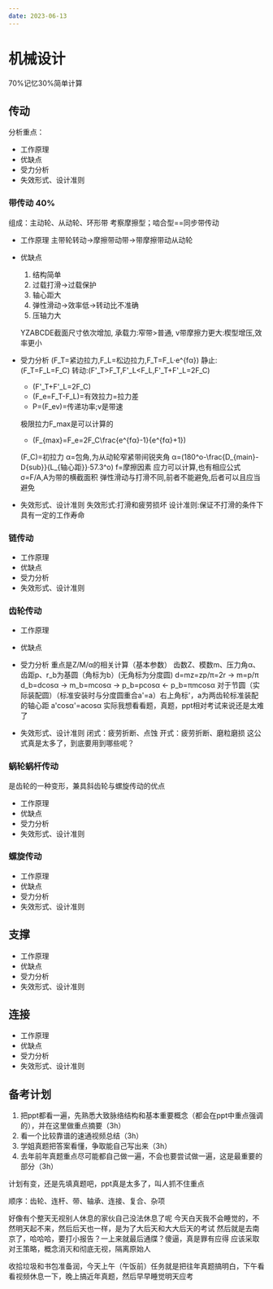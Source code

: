 ```yaml
---
date: 2023-06-13
---
```


# 机械设计

70%记忆30%简单计算

## 传动

分析重点：

* 工作原理
* 优缺点
* 受力分析
* 失效形式、设计准则

### 带传动 40%

组成：主动轮、从动轮、环形带
考察摩擦型；啮合型==同步带传动
<!---这样把PPT抄一遍真的可行吗?我需要研究一下如何快速掌握通过考试的办法-->
* 工作原理
  主带轮转动->摩擦带动带->带摩擦带动从动轮
* 优缺点
  1. 结构简单
  2. 过载打滑->过载保护
  3. 轴心距大
  4. 弹性滑动->效率低->转动比不准确
  5. 压轴力大
  
  YZABCDE截面尺寸依次增加,
  承载力:窄带>普通,
  v带摩擦力更大:楔型增压,效率更小
* 受力分析
  \(F_T=紧边拉力,F_L=松边拉力,F_T=F_L·e^{fα}\)
  静止:\(F_T=F_L=F_C\)
  转动:\(F'_T>F_T,F'_L<F_L,F'_T+F'_L=2F_C\)
  
  * \(F'_T+F'_L=2F_C\)
  * \(F_e=F_T-F_L\)=有效拉力=拉力差
  * P=\(F_ev\)=传递功率;v是带速
  
  极限拉力F_max是可以计算的
  * \(F_{max}=F_e=2F_C\frac{e^{fα}-1}{e^{fα}+1}\)
  
  \(F_C\)=初拉力
  α=包角,为从动轮窄紧带间锐夹角
  α=\(180^o-\frac{D_{main}-D{sub}}{L_{轴心距}}·57.3^o\)
  f=摩擦因素
  应力可以计算,也有相应公式
  σ=F/A,A为带的横截面积
  弹性滑动与打滑不同,前者不能避免,后者可以且应当避免
* 失效形式、设计准则
  失效形式:打滑和疲劳损坏
  设计准则:保证不打滑的条件下具有一定的工作寿命
<!---目前看来还是从真题出发比较好，模电和电路已经有成熟经验了，那么重点部分应该有：齿轮、带、轴承、连杆机构、复合轮系、轴系结构连接：螺栓--->
### 链传动

* 工作原理
* 优缺点
* 受力分析
* 失效形式、设计准则

### 齿轮传动

* 工作原理
* 优缺点
* 受力分析
重点是Z/M/α的相关计算（基本参数）
齿数Z、模数m、压力角α、齿距p、r_b为基圆（角标为b）(无角标为分度圆)
d=mz=zp/π=2r  ->  m=p/π
d_b=dcosα  ->  m_b=mcosα  ->  p_b=pcosα  <-  p_b=πmcosα
对于节圆（实际装配圆）（标准安装时与分度圆重合a'=a）右上角标'，a为两齿轮标准装配的轴心距
a'cosα'=acosα
实际我想看看题，真题，ppt相对考试来说还是太难了

* 失效形式、设计准则
  闭式：疲劳折断、点蚀
  开式：疲劳折断、磨粒磨损
这公式真是太多了，到底要用到哪些呢？

### 蜗轮蜗杆传动

是齿轮的一种变形，兼具斜齿轮与螺旋传动的优点

* 工作原理
* 优缺点
* 受力分析
* 失效形式、设计准则

### 螺旋传动

* 工作原理
* 优缺点
* 受力分析
* 失效形式、设计准则

## 支撑

* 工作原理
* 优缺点
* 受力分析
* 失效形式、设计准则

## 连接

* 工作原理
* 优缺点
* 受力分析
* 失效形式、设计准则

## 备考计划

1. 把ppt都看一遍，先熟悉大致脉络结构和基本重要概念（都会在ppt中重点强调的），并在这里做重点摘要（3h）
2. 看一个比较靠谱的速通视频总结（3h）
3. 学姐真题把答案看懂，争取能自己写出来（3h）
4. 去年前年真题重点尽可能都自己做一遍，不会也要尝试做一遍，这是最重要的部分（3h）

计划有变，还是先填真题吧，ppt真是太多了，叫人抓不住重点

顺序：齿轮、连杆、带、轴承、连接、复合、杂项

好像有个整天无视别人休息的家伙自己没法休息了呢
今天白天我不会睡觉的，不然明天起不来，然后后天也一样，是为了大后天和大大后天的考试
然后就是去南京了，哈哈哈，要打小报告？一上来就最后通牒？傻逼，真是罪有应得
应该采取对王策略，概念消灭和彻底无视，隔离原始人

收拾垃圾和书包准备润，今天上午（午饭前）任务就是把往年真题搞明白，下午看看视频休息一下，晚上搞近年真题，然后早早睡觉明天应考